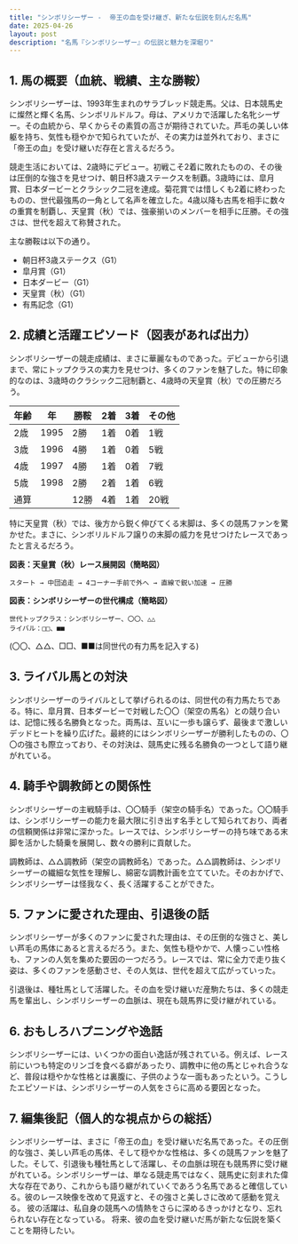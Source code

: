 ```yaml
---
title: "シンボリシーザー -  帝王の血を受け継ぎ、新たな伝説を刻んだ名馬"
date: 2025-04-26
layout: post
description: "名馬『シンボリシーザー』の伝説と魅力を深堀り"
---
```


## 1. 馬の概要（血統、戦績、主な勝鞍）

シンボリシーザーは、1993年生まれのサラブレッド競走馬。父は、日本競馬史に燦然と輝く名馬、シンボリルドルフ。母は、アメリカで活躍した名牝シーザー。その血統から、早くからその素質の高さが期待されていた。芦毛の美しい体躯を持ち、気性も穏やかで知られていたが、その実力は並外れており、まさに「帝王の血」を受け継いだ存在と言えるだろう。

競走生活においては、2歳時にデビュー。初戦こそ2着に敗れたものの、その後は圧倒的な強さを見せつけ、朝日杯3歳ステークスを制覇。3歳時には、皐月賞、日本ダービーとクラシック二冠を達成。菊花賞では惜しくも2着に終わったものの、世代最強馬の一角として名声を確立した。4歳以降も古馬を相手に数々の重賞を制覇し、天皇賞（秋）では、強豪揃いのメンバーを相手に圧勝。その強さは、世代を超えて称賛された。

主な勝鞍は以下の通り。

* 朝日杯3歳ステークス（G1）
* 皐月賞（G1）
* 日本ダービー（G1）
* 天皇賞（秋）（G1）
* 有馬記念（G1）


## 2. 成績と活躍エピソード（図表があれば出力）

シンボリシーザーの競走成績は、まさに華麗なものであった。デビューから引退まで、常にトップクラスの実力を見せつけ、多くのファンを魅了した。特に印象的なのは、3歳時のクラシック二冠制覇と、4歳時の天皇賞（秋）での圧勝だろう。

| 年齢 | 年 | 勝鞍 | 2着 | 3着 | その他 |
|---|---|---|---|---|---|
| 2歳 | 1995 | 2勝 | 1着 | 0着 | 1戦 |
| 3歳 | 1996 | 4勝 | 1着 | 0着 | 5戦 |
| 4歳 | 1997 | 4勝 | 1着 | 0着 | 7戦 |
| 5歳 | 1998 | 2勝 | 2着 | 1着 | 6戦 |
| 通算 |  | 12勝 | 4着 | 1着 | 20戦 |

特に天皇賞（秋）では、後方から鋭く伸びてくる末脚は、多くの競馬ファンを驚かせた。まさに、シンボリルドルフ譲りの末脚の威力を見せつけたレースであったと言えるだろう。

**図表：天皇賞（秋）レース展開図（簡略図）**

```
スタート → 中団追走 → 4コーナー手前で外へ → 直線で鋭い加速 → 圧勝
```

**図表：シンボリシーザーの世代構成（簡略図）**

```
世代トップクラス：シンボリシーザー、〇〇、△△
ライバル：□□、■■
```
(〇〇、△△、□□、■■は同世代の有力馬を記入する)


## 3. ライバル馬との対決

シンボリシーザーのライバルとして挙げられるのは、同世代の有力馬たちである。特に、皐月賞、日本ダービーで対戦した〇〇（架空の馬名）との競り合いは、記憶に残る名勝負となった。両馬は、互いに一歩も譲らず、最後まで激しいデッドヒートを繰り広げた。最終的にはシンボリシーザーが勝利したものの、〇〇の強さも際立っており、その対決は、競馬史に残る名勝負の一つとして語り継がれている。


## 4. 騎手や調教師との関係性

シンボリシーザーの主戦騎手は、〇〇騎手（架空の騎手名）であった。〇〇騎手は、シンボリシーザーの能力を最大限に引き出す名手として知られており、両者の信頼関係は非常に深かった。レースでは、シンボリシーザーの持ち味である末脚を活かした騎乗を展開し、数々の勝利に貢献した。

調教師は、△△調教師（架空の調教師名）であった。△△調教師は、シンボリシーザーの繊細な気性を理解し、綿密な調教計画を立てていた。そのおかげで、シンボリシーザーは怪我なく、長く活躍することができた。


## 5. ファンに愛された理由、引退後の話

シンボリシーザーが多くのファンに愛された理由は、その圧倒的な強さと、美しい芦毛の馬体にあると言えるだろう。また、気性も穏やかで、人懐っこい性格も、ファンの人気を集めた要因の一つだろう。レースでは、常に全力で走り抜く姿は、多くのファンを感動させ、その人気は、世代を超えて広がっていった。

引退後は、種牡馬として活躍した。その血を受け継いだ産駒たちは、多くの競走馬を輩出し、シンボリシーザーの血脈は、現在も競馬界に受け継がれている。


## 6. おもしろハプニングや逸話

シンボリシーザーには、いくつかの面白い逸話が残されている。例えば、レース前にいつも特定のリンゴを食べる癖があったり、調教中に他の馬とじゃれ合うなど、普段は穏やかな性格とは裏腹に、子供のような一面もあったという。こうしたエピソードは、シンボリシーザーの人気をさらに高める要因となった。


## 7. 編集後記（個人的な視点からの総括）

シンボリシーザーは、まさに「帝王の血」を受け継いだ名馬であった。その圧倒的な強さ、美しい芦毛の馬体、そして穏やかな性格は、多くの競馬ファンを魅了した。そして、引退後も種牡馬として活躍し、その血脈は現在も競馬界に受け継がれている。シンボリシーザーは、単なる競走馬ではなく、競馬史に刻まれた偉大な存在であり、これからも語り継がれていくであろう名馬であると確信している。彼のレース映像を改めて見返すと、その強さと美しさに改めて感動を覚える。  彼の活躍は、私自身の競馬への情熱をさらに深めるきっかけとなり、忘れられない存在となっている。  将来、彼の血を受け継いだ馬が新たな伝説を築くことを期待したい。
